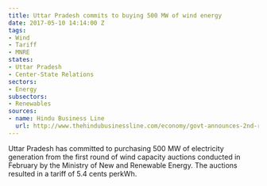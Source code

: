 ```yaml
---
title: Uttar Pradesh commits to buying 500 MW of wind energy
date: 2017-05-10 14:14:00 Z
tags:
- Wind
- Tariff
- MNRE
states:
- Uttar Pradesh
- Center-State Relations
sectors:
- Energy
subsectors:
- Renewables
sources:
- name: Hindu Business Line
  url: http://www.thehindubusinessline.com/economy/govt-announces-2nd-round-of-wind-energy-auction-for-1000-mw/article9681635.ece
---
```


Uttar Pradesh has committed to purchasing 500 MW of electricity generation from the first round of wind capacity auctions conducted in February by the Ministry of New and Renewable Energy. The auctions resulted in a tariff of 5.4 cents perkWh.